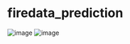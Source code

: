 # firedata_prediction
![image](https://github.com/user-attachments/assets/d761a2ea-7840-4f26-9b49-9ac38a202c68)
![image](https://github.com/user-attachments/assets/73d63fc7-f46a-4b45-a09e-2f7cf8b0b243)
